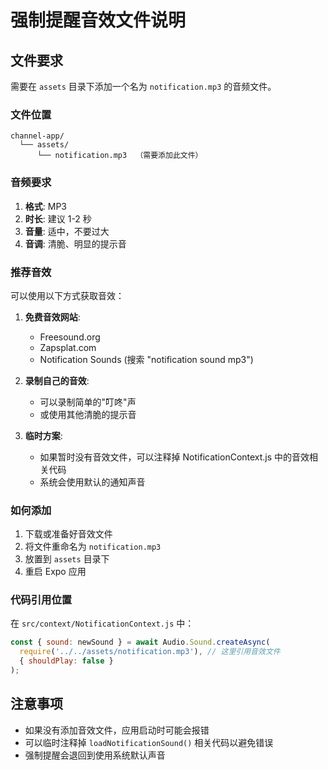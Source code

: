 # 强制提醒音效文件说明

## 文件要求

需要在 `assets` 目录下添加一个名为 `notification.mp3` 的音频文件。

### 文件位置
```
channel-app/
  └── assets/
      └── notification.mp3  （需要添加此文件）
```

### 音频要求

1. **格式**: MP3
2. **时长**: 建议 1-2 秒
3. **音量**: 适中，不要过大
4. **音调**: 清脆、明显的提示音

### 推荐音效

可以使用以下方式获取音效：

1. **免费音效网站**:
   - Freesound.org
   - Zapsplat.com
   - Notification Sounds (搜索 "notification sound mp3")

2. **录制自己的音效**:
   - 可以录制简单的"叮咚"声
   - 或使用其他清脆的提示音

3. **临时方案**:
   - 如果暂时没有音效文件，可以注释掉 NotificationContext.js 中的音效相关代码
   - 系统会使用默认的通知声音

### 如何添加

1. 下载或准备好音效文件
2. 将文件重命名为 `notification.mp3`
3. 放置到 `assets` 目录下
4. 重启 Expo 应用

### 代码引用位置

在 `src/context/NotificationContext.js` 中：

```javascript
const { sound: newSound } = await Audio.Sound.createAsync(
  require('../../assets/notification.mp3'), // 这里引用音效文件
  { shouldPlay: false }
);
```

## 注意事项

- 如果没有添加音效文件，应用启动时可能会报错
- 可以临时注释掉 `loadNotificationSound()` 相关代码以避免错误
- 强制提醒会退回到使用系统默认声音

